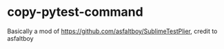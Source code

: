 # copy-pytest-command
Basically a mod of https://github.com/asfaltboy/SublimeTestPlier, credit to asfaltboy
